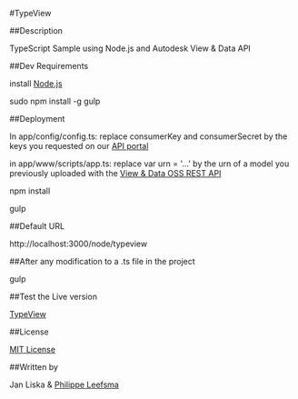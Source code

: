 #TypeView

##Description

TypeScript Sample using Node.js and Autodesk View & Data API

##Dev Requirements

install [Node.js](https://nodejs.org/en/download/)

sudo npm install -g gulp

##Deployment

In app/config/config.ts: replace consumerKey and consumerSecret by the keys you requested on our [API portal](https://developer.autodesk.com/api/view-and-data-api/)

in app/www/scripts/app.ts: replace var urn = '...' by the urn of a model you previously uploaded with the [View & Data OSS REST API](https://developer.autodesk.com/api/view-and-data-api/#step1)

npm install

gulp

##Default URL

http://localhost:3000/node/typeview

##After any modification to a .ts file in the project

gulp

##Test the Live version

[TypeView](http://viewer.autodesk.io/node/typeview)

##License

[MIT License](http://opensource.org/licenses/MIT)

##Written by

Jan Liska
&
[Philippe Leefsma](http://adndevblog.typepad.com/cloud_and_mobile/philippe-leefsma.html)
